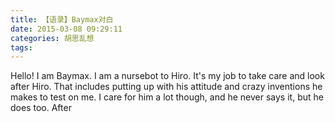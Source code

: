 ```yaml
---
title: 【语录】Baymax对白
date: 2015-03-08 09:29:11
categories: 胡思乱想
tags: 
---
```

Hello! I am Baymax. I am a nursebot to Hiro. It's my job to take care and look after Hiro. That includes putting up with his attitude and crazy inventions he makes to test on me. I care for him a lot though, and he never says it, but he does too. After